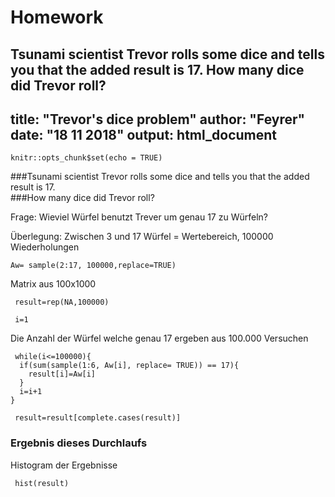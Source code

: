 # Homework
Tsunami scientist Trevor rolls some dice and tells you that the added result is 17. How many dice did Trevor roll?
---
title: "Trevor's dice problem"
author: "Feyrer"
date: "18 11 2018"
output: html_document
---

```{r setup, include=FALSE}
knitr::opts_chunk$set(echo = TRUE)
```

###Tsunami scientist Trevor rolls some dice and tells you that the added result is 17.  
###How many dice did Trevor roll?

Frage: Wieviel Würfel benutzt Trever um genau 17 zu Würfeln?

Überlegung: Zwischen 3 und 17 Würfel = Wertebereich, 100000 Wiederholungen

```{r}
Aw= sample(2:17, 100000,replace=TRUE)
```
Matrix aus 100x1000
```{r}
 result=rep(NA,100000)
```

```{r}
 i=1
```
Die Anzahl der Würfel welche genau 17 ergeben aus 100.000 Versuchen
```{r}
 while(i<=100000){
  if(sum(sample(1:6, Aw[i], replace= TRUE)) == 17){
    result[i]=Aw[i]
  }
  i=i+1
}
```

```{r}
 result=result[complete.cases(result)]
```
### Ergebnis dieses Durchlaufs
Histogram der Ergebnisse 
```{r}
 hist(result)
```
